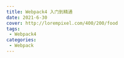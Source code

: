 ```yaml
---
title: Webpack4 入门到精通
date: 2021-6-30
cover: http://lorempixel.com/400/200/food
tags:
 - Webpack4
categories:
 - Webpack
---
```

<template>
    <div>
        <img src="https://cdn.nlark.com/yuque/0/2021/png/2899468/1625188642010-af3660f2-7dc4-4845-a41b-aff78dba44a7.png" referrerpolicy="no-referrer">
        <img src="https://cdn.nlark.com/yuque/0/2021/png/2899468/1625146158051-e812f3cc-518b-4b05-aa31-2500f5895b5a.png" referrerpolicy="no-referrer">
    </div>
     <el-card shadow="always">
     <p>资源下载地址:</p>
          <div>
           <div><el-link :underline="false" href="https://element.eleme.io" target="_blank">从基础到实战 手把手带你掌握新版Webpack4.0完整</el-link></div>
           <div><el-link :underline="false" type="primary"> 链接: https://pan.baidu.com/s/1IP88tdJ-kBfF-Qlf_3KTWw  密码: vlpw</el-link></div>
          </div>
     </el-card>
      <my-money></my-money>
</template>
